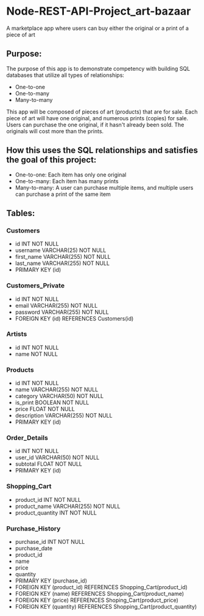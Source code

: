 # Node-REST-API-Project_art-bazaar
A marketplace app where users can buy either the original or a print of a piece of art

## Purpose:
The purpose of this app is to demonstrate competency with building SQL databases that utilize all types of relationships:
- One-to-one
- One-to-many
- Many-to-many

This app will be composed of pieces of art (products) that are for sale. Each piece of art will have one original, and numerous prints (copies) for sale. Users can purchase the one original, if it hasn't already been sold. The originals will cost more than the prints.

## How this uses the SQL relationships and satisfies the goal of this project:

- One-to-one: Each item has only one original
- One-to-many: Each item has many prints
- Many-to-many: A user can purchase multiple items, and multiple users can purchase a print of the same item

## Tables:

### Customers
- id INT NOT NULL
- username VARCHAR(25) NOT NULL
- first_name VARCHAR(255) NOT NULL
- last_name VARCHAR(255) NOT NULL
- PRIMARY KEY (id)

### Customers_Private
- id INT NOT NULL
- email VARCHAR(255) NOT NULL
- password VARCHAR(255) NOT NULL
- FOREIGN KEY (id) REFERENCES Customers(id)

### Artists
- id INT NOT NULL
- name NOT NULL

### Products
- id INT NOT NULL
- name VARCHAR(255) NOT NULL
- category VARCHAR(50) NOT NULL
- is_print BOOLEAN NOT NULL <!-- FALSE=original TRUE=print -->
- price FLOAT NOT NULL
- description VARCHAR(255) NOT NULL
- PRIMARY KEY (id)

### Order_Details
- id INT NOT NULL
- user_id VARCHAR(50) NOT NULL
- subtotal FLOAT NOT NULL
- PRIMARY KEY (id)


### Shopping_Cart
- product_id INT NOT NULL
- product_name VARCHAR(255) NOT NULL
- product_quantity INT NOT NULL

### Purchase_History
- purchase_id INT NOT NULL
- purchase_date
- product_id
- name
- price
- quantity
- PRIMARY KEY (purchase_id)
- FOREIGN KEY (product_id) REFERENCES Shopping_Cart(product_id)
- FOREIGN KEY (name) REFERENCES Shopping_Cart(product_name)
- FOREIGN KEY (price) REFERENCES Shoping_Cart(product_price)
- FOREIGN KEY (quantity) REFERENCES Shopping_Cart(product_quantity)


